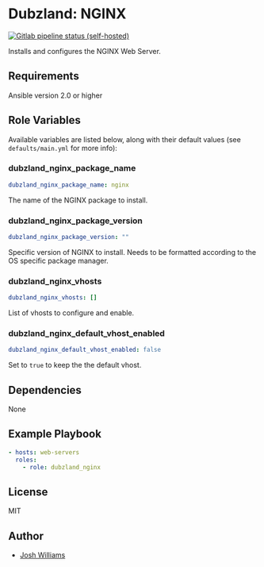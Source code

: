 # Dubzland: NGINX
[![Gitlab pipeline status (self-hosted)](https://img.shields.io/gitlab/pipeline/jdubz/dubzland-nginx?gitlab_url=https%3A%2F%2Fgit.dubzland.net)](https://git.dubzland.net/jdubz/dubzland-nginx/pipelines)

Installs and configures the NGINX Web Server.

## Requirements

Ansible version 2.0 or higher

## Role Variables

Available variables are listed below, along with their default values (see `defaults/main.yml` for more info):

### dubzland_nginx_package_name

```yaml
dubzland_nginx_package_name: nginx
```

The name of the NGINX package to install.

### dubzland_nginx_package_version

```yaml
dubzland_nginx_package_version: ""
```

Specific version of NGINX to install.  Needs to be formatted according to the
OS specific package manager.

### dubzland_nginx_vhosts

```yaml
dubzland_nginx_vhosts: []
```

List of vhosts to configure and enable.

### dubzland_nginx_default_vhost_enabled

```yaml
dubzland_nginx_default_vhost_enabled: false
```

Set to `true` to keep the the default vhost.

## Dependencies

None

## Example Playbook

```yaml
- hosts: web-servers
  roles:
    - role: dubzland_nginx
```

## License

MIT

## Author

* [Josh Williams](https://codingprime.com)
